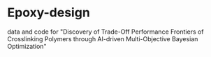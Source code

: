 # Epoxy-design
data and code for "Discovery of Trade-Off Performance Frontiers of Crosslinking Polymers through AI-driven Multi-Objective Bayesian Optimization"
